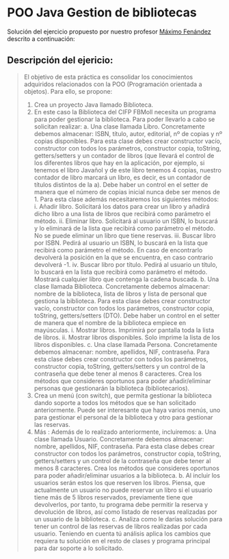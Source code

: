 # POO Java Gestion de bibliotecas


Solución del ejercicio propuesto por nuestro profesor [Máximo Fenández](https://github.com/maximofernandezriera) descrito a continuación:


## Descripción del ejericio:


>El objetivo de esta práctica es consolidar los conocimientos adquiridos relacionados con la 
POO (Programación orientada a objetos). Para ello, se propone:
>1. Crea un proyecto Java llamado Biblioteca.
>2. En este caso la Biblioteca del CIFP FBMoll necesita un programa para poder
gestionar la biblioteca. Para poder llevarlo a cabo se solicitan realizar:
a. Una clase llamada Libro. Concretamente debemos almacenar: ISBN, título,
autor, editorial, nº de copias y nº copias disponibles. Para esta clase debes
crear constructor vacío, constructor con todos los parámetros, constructor
copia, toString, getters/setters y un contador de libros (que llevará el control
de los diferentes libros que hay en la aplicación, por ejemplo, si tenemos el
libro Javañol y de este libro tenemos 4 copias, nuestro contador de libro
marcará un libro, es decir, es un contador de títulos distintos de la a). Debe
haber un control en el setter de manera que el número de copias inicial
nunca debe ser menos de 1. Para esta clase además necesitaremos los
siguientes métodos:
i. Añadir libro. Solicitará los datos para crear un libro y añadirá dicho
libro a una lista de libros que recibirá como parámetro el método. 
ii. Eliminar libro. Solicitará al usuario un ISBN, lo buscará y lo eliminará
de la lista que recibirá como parámetro el método. No se puede
eliminar un libro que tiene reservas. 
iii. Buscar libro por ISBN. Pedirá al usuario un ISBN, lo buscará en la
lista que recibirá como parámetro el método. En caso de encontrarlo
devolverá la posición en la que se encuentra, en caso contrario
devolverá -1.
iv. Buscar libro por título. Pedirá al usuario un título, lo buscará en la lista
que recibirá como parámetro el método. Mostrará cualquier libro que
contenga la cadena buscada.
b. Una clase llamada Biblioteca. Concretamente debemos almacenar: nombre
de la biblioteca, lista de libros y lista de personal que gestiona la biblioteca.
Para esta clase debes crear constructor vacío, constructor con todos los
parámetros, constructor copia, toString, getters/setters (DTO). Debe haber un
control en el setter de manera que el nombre de la biblioteca empiece en
mayúsculas.
i. Mostrar libros. Imprimirá por pantalla toda la lista de libros.
ii. Mostrar libros disponibles. Solo imprime la lista de los libros
disponibles.
c. Una clase llamada Persona. Concretamente debemos almacenar: nombre,
apellidos, NIF, contraseña. Para esta clase debes crear constructor con todos
los parámetros, constructor copia, toString, getters/setters y un control de la
contraseña que debe tener al menos 8 caracteres. Crea los métodos que
consideres oportunos para poder añadir/eliminar personas que gestionarán la
biblioteca (bibliotecarios).
>3. Crea un menú (con switch), que permita gestionar la biblioteca dando soporte a
todos los métodos que se han solicitado anteriormente. Puede ser interesante que
haya varios menús, uno para gestionar el personal de la biblioteca y otro para
gestionar las reservas.
>4. Más :
Además de lo realizado anteriormente, incluiremos:
a. Una clase llamada Usuario. Concretamente debemos almacenar: nombre,
apellidos, NIF, contraseña. Para esta clase debes crear constructor con todos
los parámetros, constructor copia, toString, getters/setters y un control de la
contraseña que debe tener al menos 8 caracteres. Crea los métodos que
consideres oportunos para poder añadir/eliminar usuarios a la biblioteca.
b. Al incluir los usuarios serán estos los que reserven los libros. Piensa, que
actualmente un usuario no puede reservar un libro si el usuario tiene más de
5 libros reservados, previamente tiene que devolverlos, por tanto, tu
programa debe permitir la reserva y devolución de libros, así como listado de
reservas realizadas por un usuario de la biblioteca. 
c. Analiza como le darías solución para tener un control de las reservas de
libros realizadas por cada usuario. Teniendo en cuenta tú análisis aplica los
cambios que requiera tu solución en el resto de clases y programa principal
para dar soporte a lo solicitado.

